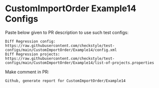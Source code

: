 # CustomImportOrder Example14 Configs
Paste below given to PR description to use such test configs:
```
Diff Regression config: https://raw.githubusercontent.com/checkstyle/test-configs/main/CustomImportOrder/Example14/config.xml
Diff Regression projects: https://raw.githubusercontent.com/checkstyle/test-configs/main/CustomImportOrder/Example14/list-of-projects.properties
```
Make comment in PR:
```
Github, generate report for CustomImportOrder/Example14
```
